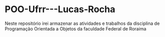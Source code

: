 # POO-Ufrr---Lucas-Rocha
Neste repositório irei armazenar as atividades e trabalhos da disciplina de Programação Orientada a Objetos da faculdade Federal de Roraima
